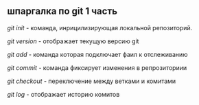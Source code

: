 ## шпаргалка по git 1 часть

*git init* - команда, инрицилизирующая локальной репозиторий.

*git version* - отображает текущую версию git

*git add* - команда которая подключает фаил к отслеживанию

*git commit* - команда фиксирует изменения в репрозиториии 

*git checkout* - переключение между ветками и комитами

*git log* - отображает историю комитов